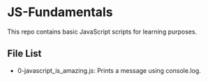 # JS-Fundamentals

This repo contains basic JavaScript scripts for learning purposes.

## File List
- 0-javascript_is_amazing.js: Prints a message using console.log.